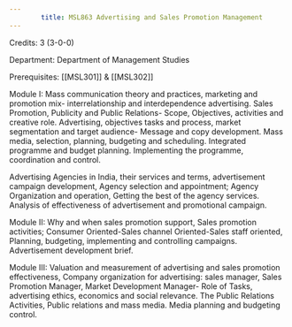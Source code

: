 ```yaml
---
        title: MSL863 Advertising and Sales Promotion Management
---
```

Credits: 3 (3-0-0)

Department: Department of Management Studies

Prerequisites: [[MSL301]] & [[MSL302]]

Module I: Mass communication theory and practices, marketing and promotion mix- interrelationship and interdependence advertising. Sales Promotion, Publicity and Public Relations- Scope, Objectives, activities and creative role. Advertising, objectives tasks and process, market segmentation and target audience- Message and copy development. Mass media, selection, planning, budgeting and scheduling. Integrated programme and budget planning. Implementing the programme, coordination and control.

Advertising Agencies in India, their services and terms, advertisement campaign development, Agency selection and appointment; Agency Organization and operation, Getting the best of the agency services. Analysis of effectiveness of advertisement and promotional campaign.

Module II: Why and when sales promotion support, Sales promotion activities; Consumer Oriented-Sales channel Oriented-Sales staff oriented, Planning, budgeting, implementing and controlling campaigns. Advertisement development brief.

Module III: Valuation and measurement of advertising and sales promotion effectiveness, Company organization for advertising: sales manager, Sales Promotion Manager, Market Development Manager- Role of Tasks, advertising ethics, economics and social relevance. The Public Relations Activities, Public relations and mass media. Media planning and budgeting control.